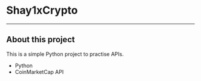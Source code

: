 # Shay1xCrypto

---

## About this project

This is a simple Python project to practise APIs.

- Python
- CoinMarketCap API
